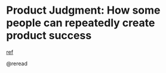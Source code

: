 # Product Judgment: How some people can repeatedly create product success
[ref](https://www.intercom.com/blog/product-judgment/)

@reread
